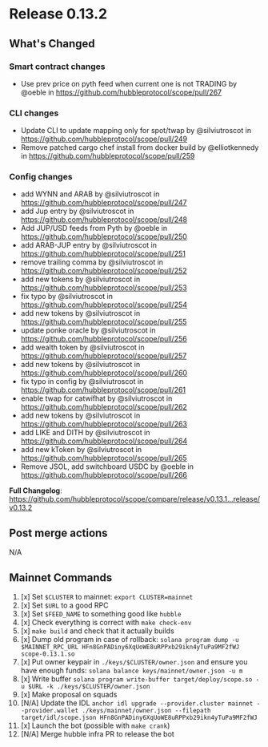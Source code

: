 # Release 0.13.2

## What's Changed

### Smart contract changes

* Use prev price on pyth feed when current one is not TRADING by @oeble in <https://github.com/hubbleprotocol/scope/pull/267>

### CLI changes

* Update CLI to update mapping only for spot/twap by @silviutroscot in <https://github.com/hubbleprotocol/scope/pull/249>
* Remove patched cargo chef install from docker build by @elliotkennedy in <https://github.com/hubbleprotocol/scope/pull/259>

### Config changes

* add WYNN and ARAB by @silviutroscot in <https://github.com/hubbleprotocol/scope/pull/247>
* add Jup entry by @silviutroscot in <https://github.com/hubbleprotocol/scope/pull/248>
* Add JUP/USD feeds from Pyth by @oeble in <https://github.com/hubbleprotocol/scope/pull/250>
* add ARAB-JUP entry by @silviutroscot in <https://github.com/hubbleprotocol/scope/pull/251>
* remove trailing comma by @silviutroscot in <https://github.com/hubbleprotocol/scope/pull/252>
* add new tokens by @silviutroscot in <https://github.com/hubbleprotocol/scope/pull/253>
* fix typo by @silviutroscot in <https://github.com/hubbleprotocol/scope/pull/254>
* add new tokens by @silviutroscot in <https://github.com/hubbleprotocol/scope/pull/255>
* update ponke oracle by @silviutroscot in <https://github.com/hubbleprotocol/scope/pull/256>
* add wealth token by @silviutroscot in <https://github.com/hubbleprotocol/scope/pull/257>
* add new tokens by @silviutroscot in <https://github.com/hubbleprotocol/scope/pull/260>
* fix typo in config by @silviutroscot in <https://github.com/hubbleprotocol/scope/pull/261>
* enable twap for catwifhat by @silviutroscot in <https://github.com/hubbleprotocol/scope/pull/262>
* add new tokens by @silviutroscot in <https://github.com/hubbleprotocol/scope/pull/263>
* add LIKE and DITH by @silviutroscot in <https://github.com/hubbleprotocol/scope/pull/264>
* add new kToken by @silviutroscot in <https://github.com/hubbleprotocol/scope/pull/265>
* Remove JSOL, add switchboard USDC by @oeble in <https://github.com/hubbleprotocol/scope/pull/266>

**Full Changelog**: <https://github.com/hubbleprotocol/scope/compare/release/v0.13.1...release/v0.13.2>

## Post merge actions

N/A

## Mainnet Commands

1. [x] Set `$CLUSTER` to mainnet: `export CLUSTER=mainnet`
2. [x] Set `$URL` to a good RPC
3. [x] Set `$FEED_NAME` to something good like `hubble`
4. [x] Check everything is correct with `make check-env`
5. [x] `make build` and check that it actually builds
6. [x] Dump old program in case of rollback: `solana program dump -u $MAINNET_RPC_URL HFn8GnPADiny6XqUoWE8uRPPxb29ikn4yTuPa9MF2fWJ scope-0.13.1.so`
7. [x] Put owner keypair in `./keys/$CLUSTER/owner.json` and ensure you have enough funds: `solana balance keys/mainnet/owner.json -u m`
8. [x] Write buffer `solana program write-buffer target/deploy/scope.so -u $URL -k ./keys/$CLUSTER/owner.json`
9. [x] Make proposal on squads
10. [N/A] Update the IDL `anchor idl upgrade --provider.cluster mainnet --provider.wallet ./keys/mainnet/owner.json --filepath target/idl/scope.json HFn8GnPADiny6XqUoWE8uRPPxb29ikn4yTuPa9MF2fWJ`
11. [x] Launch the bot (possible with `make crank`)
12. [N/A] Merge hubble infra PR to release the bot
